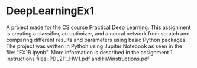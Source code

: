 # DeepLearningEx1
A project made for the CS course Practical Deep Learning.
This assignment is creating a classifier, an optimizer, and a neural network from scratch and comparing different results and parameters using basic Python packages. 
The project was written in Python using Jupiter Notebook as seen in the file: "EX1B.ipynb". 
More information is described in the assignment 1 instructions files: PDL211_HW1.pdf and HWinstructions.pdf
